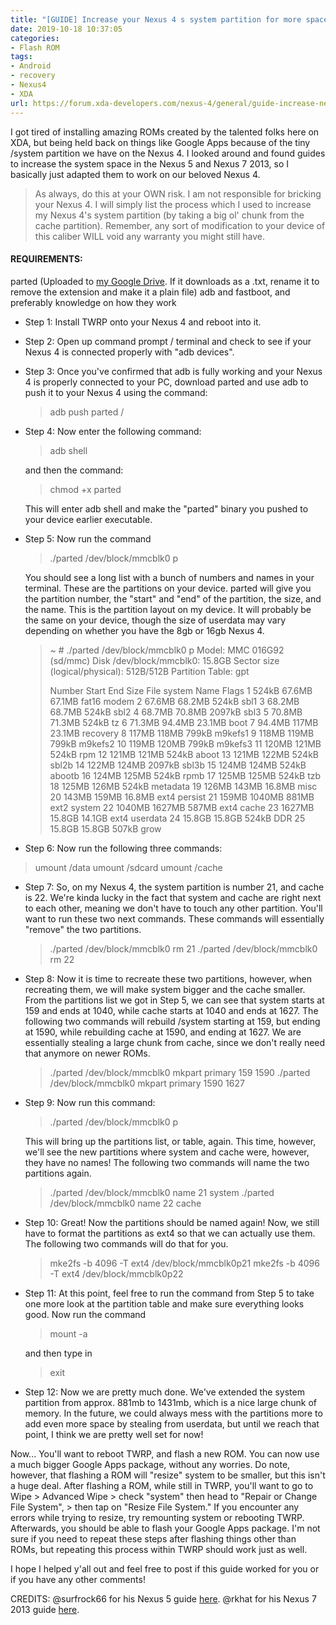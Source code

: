 ```yaml
---
title: "[GUIDE] Increase your Nexus 4 s system partition for more space!"
date: 2019-10-18 10:37:05
categories:
- Flash ROM
tags:
- Android
- recovery
- Nexus4
- XDA
url: https://forum.xda-developers.com/nexus-4/general/guide-increase-nexus-4s-partition-space-t3800264
---
```


I got tired of installing amazing ROMs created by the talented folks here on XDA, but being held back on things like Google Apps because of the tiny /system partition we have on the Nexus 4. I looked around and found guides to increase the system space in the Nexus 5 and Nexus 7 2013, so I basically just adapted them to work on our beloved Nexus 4.

> As always, do this at your OWN risk. I am not responsible for bricking your Nexus 4. I will simply list the process which I used to increase my Nexus 4's system partition (by taking a big ol' chunk from the cache partition). Remember, any sort of modification to your device of this caliber WILL void any warranty you might still have.


#### REQUIREMENTS:
parted (Uploaded to [my Google Drive](https://drive.google.com/open?id=15uhtjeH2Z4DQywbRafrJs5cw7rmhnRG_). If it downloads as a .txt, rename it to remove the extension and make it a plain file)
adb and fastboot, and preferably knowledge on how they work


- Step 1: Install TWRP onto your Nexus 4 and reboot into it.
- Step 2: Open up command prompt / terminal and check to see if your Nexus 4 is connected properly with "adb devices".
- Step 3: Once you've confirmed that adb is fully working and your Nexus 4 is properly connected to your PC, download parted and use adb to push it to your Nexus 4 using the command:
  > adb push parted /
- Step 4: Now enter the following command:
  > adb shell

  and then the command:
  > chmod +x parted

  This will enter adb shell and make the "parted" binary you pushed to your device earlier executable.

- Step 5:
  Now run the command
  > ./parted /dev/block/mmcblk0 p

  You should see a long list with a bunch of numbers and names in your terminal. These are the partitions on your device. parted will give you the partition number, the "start" and "end" of the partition, the size, and the name.
  This is the partition layout on my device. It will probably be the same on your device, though the size of userdata may vary depending on whether you have the 8gb or 16gb Nexus 4.
  > ~ # ./parted /dev/block/mmcblk0 p
  >   Model: MMC 016G92 (sd/mmc)
  >   Disk /dev/block/mmcblk0: 15.8GB
  >   Sector size (logical/physical): 512B/512B
  >   Partition Table: gpt
  >
  >   Number  Start   End     Size    File system  Name      Flags
  >    1      524kB   67.6MB  67.1MB  fat16        modem
  >    2      67.6MB  68.2MB  524kB                sbl1
  >    3      68.2MB  68.7MB  524kB                sbl2
  >    4      68.7MB  70.8MB  2097kB               sbl3
  >    5      70.8MB  71.3MB  524kB                tz
  >    6      71.3MB  94.4MB  23.1MB               boot
  >    7      94.4MB  117MB   23.1MB               recovery
  >    8      117MB   118MB   799kB                m9kefs1
  >    9      118MB   119MB   799kB                m9kefs2
  >   10      119MB   120MB   799kB                m9kefs3
  >   11      120MB   121MB   524kB                rpm
  >   12      121MB   121MB   524kB                aboot
  >   13      121MB   122MB   524kB                sbl2b
  >   14      122MB   124MB   2097kB               sbl3b
  >   15      124MB   124MB   524kB                abootb
  >   16      124MB   125MB   524kB                rpmb
  >   17      125MB   125MB   524kB                tzb
  >   18      125MB   126MB   524kB                metadata
  >   19      126MB   143MB   16.8MB               misc
  >   20      143MB   159MB   16.8MB  ext4         persist
  >   21      159MB   1040MB  881MB   ext2         system
  >   22      1040MB  1627MB  587MB   ext4         cache
  >   23      1627MB  15.8GB  14.1GB  ext4         userdata
  >   24      15.8GB  15.8GB  524kB                DDR
  >   25      15.8GB  15.8GB  507kB                grow

- Step 6: Now run the following three commands:
> umount /data
> umount /sdcard
> umount /cache

- Step 7: So, on my Nexus 4, the system partition is number 21, and cache is 22. We're kinda lucky in the fact that system and cache are right next to each other, meaning we don't have to touch any other partition.
  You\'ll want to run these two next commands. These commands will essentially "remove" the two partitions.
  > ./parted /dev/block/mmcblk0 rm 21
  > ./parted /dev/block/mmcblk0 rm 22

- Step 8: Now it is time to recreate these two partitions, however, when recreating them, we will make system bigger and the cache smaller. From the partitions list we got in Step 5, we can see that system starts at 159 and ends at 1040, while cache starts at 1040 and ends at 1627. The following two commands will rebuild /system starting at 159, but ending at 1590, while rebuilding cache at 1590, and ending at 1627. We are essentially stealing a large chunk from cache, since we don\'t really need that anymore on newer ROMs.
  > ./parted /dev/block/mmcblk0 mkpart primary 159 1590
  > ./parted /dev/block/mmcblk0 mkpart primary 1590 1627

- Step 9: Now run this command:
  > ./parted /dev/block/mmcblk0 p

  This will bring up the partitions list, or table, again. This time, however, we\'ll see the new partitions where system and cache were, however, they have no names! The following two commands will name the two partitions again.

  > ./parted /dev/block/mmcblk0 name 21 system
  > ./parted /dev/block/mmcblk0 name 22 cache

- Step 10: Great! Now the partitions should be named again! Now, we still have to format the partitions as ext4 so that we can actually use them. The following two commands will do that for you.

  > mke2fs -b 4096 -T ext4 /dev/block/mmcblk0p21
  > mke2fs -b 4096 -T ext4 /dev/block/mmcblk0p22

- Step 11: At this point, feel free to run the command from Step 5 to take one more look at the partition table and make sure everything looks good. Now run the command

  > mount -a

  and then type in

  >exit

- Step 12: Now we are pretty much done. We\'ve extended the system partition from approx. 881mb to 1431mb, which is a nice large chunk of memory. In the future, we could always mess with the partitions more to add even more space by stealing from userdata, but until we reach that point, I think we are pretty well set for now!

Now...
You\'ll want to reboot TWRP, and flash a new ROM. You can now use a much bigger Google Apps package, without any worries.
Do note, however, that flashing a ROM will "resize" system to be smaller, but this isn't a huge deal. After flashing a ROM, while still in TWRP, you'll want to go to Wipe > Advanced Wipe > check "system" then head to "Repair or Change File System", > then tap on "Resize File System." If you encounter any errors while trying to resize, try remounting system or rebooting TWRP. Afterwards, you should be able to flash your Google Apps package. I'm not sure if you need to repeat these steps after flashing things other than ROMs, but repeating this process within TWRP should work just as well.

I hope I helped y'all out and feel free to post if this guide worked for you or if you have any other comments!

CREDITS:
@surfrock66 for his Nexus 5 guide [here](https://forum.xda-developers.com/google-nexus-5/general/guide-repartition-nexus5-to-increase-t3509880).
@rkhat for his Nexus 7 2013 guide [here](https://forum.xda-developers.com/nexus-7-2013/general/guide-repartition-nexus72013-to-t3599907).
